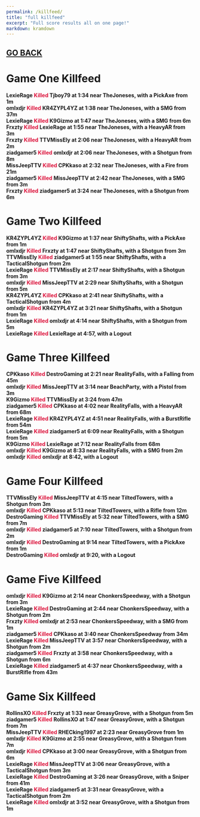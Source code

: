 ```yaml
---
permalink: /killfeed/
title: "full killfeed"
excerpt: "Full score results all on one page!"
markdown: kramdown
---
```

<meta http-equiv="refresh" content="30">

<script>
    var countUpdDate = new Date("Sep 16, 2022 11:53:03").getTime(); // Set the date we're counting down to
    var x = setInterval(function () {
        var timeNow = new Date().getTime(); // Get today's date and time
        var distance = timeNow - countUpdDate; // Find the distance between now and the count down date
        var days = Math.floor(distance / (1000 * 60 * 60 * 24));
        var hours = Math.floor((distance % (1000 * 60 * 60 * 24)) / (1000 * 60 * 60));
        var minutes = Math.floor((distance % (1000 * 60 * 60)) / (1000 * 60));
        var seconds = Math.floor((distance % (1000 * 60)) / 1000);
        var minutesString = minutes.toString();
        var secondsString = seconds.toString();
        if (minutesString.length < 2) {
            minutesString = "0" + minutesString;
        }
        if (secondsString.length < 2) {
            secondsString = "0" + secondsString;
        }
        document.getElementById("countUpTimer").innerHTML = minutesString + ":" + secondsString + " since updt"; // Display the result in the element with id="demo"
        // If the count down is finished, write some text
        if (distance < 0) {
            clearInterval(x);
            document.getElementById("countUpTimer").innerHTML = "EXPIRED";
        }
    }, 1000); // Update the count down every 1000 milliseconds
</script>


<strong><span id="countUpTimer" style="color:red;background-color:white;font-size:add_size"></span><strong>

## [GO BACK](https://www.kaso.gg)     

# Game <strong>One</strong> Killfeed<br>
LexieRage <strong><span style="color:crimson;background-color:">Killed</span></strong> Tjboy79 at 1:34 near <strong>TheJoneses</strong>, with a PickAxe from 1m<br>
omlxdjr <strong><span style="color:crimson;background-color:">Killed</span></strong> KR4ZYPL4YZ at 1:38 near <strong>TheJoneses</strong>, with a SMG from 37m<br>
LexieRage <strong><span style="color:crimson;background-color:">Killed</span></strong> K9Gizmo at 1:47 near <strong>TheJoneses</strong>, with a SMG from 6m<br>
Frxzty <strong><span style="color:crimson;background-color:">Killed</span></strong> LexieRage at 1:55 near <strong>TheJoneses</strong>, with a HeavyAR from 3m<br>
Frxzty <strong><span style="color:crimson;background-color:">Killed</span></strong> TTVMissEly at 2:06 near <strong>TheJoneses</strong>, with a HeavyAR from 2m<br>
ziadgamer5 <strong><span style="color:crimson;background-color:">Killed</span></strong> omlxdjr at 2:06 near <strong>TheJoneses</strong>, with a Shotgun from 8m<br>
MissJeepTTV <strong><span style="color:crimson;background-color:">Killed</span></strong> CPKkaso at 2:32 near <strong>TheJoneses</strong>, with a Fire from 21m<br>
ziadgamer5 <strong><span style="color:crimson;background-color:">Killed</span></strong> MissJeepTTV at 2:42 near <strong>TheJoneses</strong>, with a SMG from 3m<br>
Frxzty <strong><span style="color:crimson;background-color:">Killed</span></strong> ziadgamer5 at 3:24 near <strong>TheJoneses</strong>, with a Shotgun from 6m<br>
# Game <strong>Two</strong> Killfeed<br>
KR4ZYPL4YZ <strong><span style="color:crimson;background-color:">Killed</span></strong> K9Gizmo at 1:37 near <strong>ShiftyShafts</strong>, with a PickAxe from 1m<br>
omlxdjr <strong><span style="color:crimson;background-color:">Killed</span></strong> Frxzty at 1:47 near <strong>ShiftyShafts</strong>, with a Shotgun from 3m<br>
TTVMissEly <strong><span style="color:crimson;background-color:">Killed</span></strong> ziadgamer5 at 1:55 near <strong>ShiftyShafts</strong>, with a TacticalShotgun from 2m<br>
LexieRage <strong><span style="color:crimson;background-color:">Killed</span></strong> TTVMissEly at 2:17 near <strong>ShiftyShafts</strong>, with a Shotgun from 3m<br>
omlxdjr <strong><span style="color:crimson;background-color:">Killed</span></strong> MissJeepTTV at 2:29 near <strong>ShiftyShafts</strong>, with a Shotgun from 5m<br>
KR4ZYPL4YZ <strong><span style="color:crimson;background-color:">Killed</span></strong> CPKkaso at 2:41 near <strong>ShiftyShafts</strong>, with a TacticalShotgun from 4m<br>
omlxdjr <strong><span style="color:crimson;background-color:">Killed</span></strong> KR4ZYPL4YZ at 3:21 near <strong>ShiftyShafts</strong>, with a Shotgun from 1m<br>
LexieRage <strong><span style="color:crimson;background-color:">Killed</span></strong> omlxdjr at 4:14 near <strong>ShiftyShafts</strong>, with a Shotgun from 5m<br>
LexieRage <strong><span style="color:crimson;background-color:">Killed</span></strong> LexieRage at 4:57, with a Logout<br>
# Game <strong>Three</strong> Killfeed<br>
CPKkaso <strong><span style="color:crimson;background-color:">Killed</span></strong> DestroGaming at 2:21 near <strong>RealityFalls</strong>, with a Falling from 45m<br>
omlxdjr <strong><span style="color:crimson;background-color:">Killed</span></strong> MissJeepTTV at 3:14 near <strong>BeachParty</strong>, with a Pistol from 3m<br>
K9Gizmo <strong><span style="color:crimson;background-color:">Killed</span></strong> TTVMissEly at 3:24 from 47m<br>
ziadgamer5 <strong><span style="color:crimson;background-color:">Killed</span></strong> CPKkaso at 4:02 near <strong>RealityFalls</strong>, with a HeavyAR from 68m<br>
LexieRage <strong><span style="color:crimson;background-color:">Killed</span></strong> KR4ZYPL4YZ at 4:51 near <strong>RealityFalls</strong>, with a BurstRifle from 54m<br>
LexieRage <strong><span style="color:crimson;background-color:">Killed</span></strong> ziadgamer5 at 6:09 near <strong>RealityFalls</strong>, with a Shotgun from 5m<br>
K9Gizmo <strong><span style="color:crimson;background-color:">Killed</span></strong> LexieRage at 7:12 near <strong>RealityFalls</strong> from 68m<br>
omlxdjr <strong><span style="color:crimson;background-color:">Killed</span></strong> K9Gizmo at 8:33 near <strong>RealityFalls</strong>, with a SMG from 2m<br>
omlxdjr <strong><span style="color:crimson;background-color:">Killed</span></strong> omlxdjr at 8:42, with a Logout<br>
# Game <strong>Four</strong> Killfeed<br>
TTVMissEly <strong><span style="color:crimson;background-color:">Killed</span></strong> MissJeepTTV at 4:15 near <strong>TiltedTowers</strong>, with a Shotgun from 3m<br>
omlxdjr <strong><span style="color:crimson;background-color:">Killed</span></strong> CPKkaso at 5:13 near <strong>TiltedTowers</strong>, with a Rifle from 12m<br>
DestroGaming <strong><span style="color:crimson;background-color:">Killed</span></strong> TTVMissEly at 5:32 near <strong>TiltedTowers</strong>, with a SMG from 7m<br>
omlxdjr <strong><span style="color:crimson;background-color:">Killed</span></strong> ziadgamer5 at 7:10 near <strong>TiltedTowers</strong>, with a Shotgun from 2m<br>
omlxdjr <strong><span style="color:crimson;background-color:">Killed</span></strong> DestroGaming at 9:14 near <strong>TiltedTowers</strong>, with a PickAxe from 1m<br>
DestroGaming <strong><span style="color:crimson;background-color:">Killed</span></strong> omlxdjr at 9:20, with a Logout<br>
# Game <strong>Five</strong> Killfeed<br>
omlxdjr <strong><span style="color:crimson;background-color:">Killed</span></strong> K9Gizmo at 2:14 near <strong>ChonkersSpeedway</strong>, with a Shotgun from 3m<br>
LexieRage <strong><span style="color:crimson;background-color:">Killed</span></strong> DestroGaming at 2:44 near <strong>ChonkersSpeedway</strong>, with a Shotgun from 2m<br>
Frxzty <strong><span style="color:crimson;background-color:">Killed</span></strong> omlxdjr at 2:53 near <strong>ChonkersSpeedway</strong>, with a SMG from 1m<br>
ziadgamer5 <strong><span style="color:crimson;background-color:">Killed</span></strong> CPKkaso at 3:40 near <strong>ChonkersSpeedway</strong> from 34m<br>
LexieRage <strong><span style="color:crimson;background-color:">Killed</span></strong> MissJeepTTV at 3:57 near <strong>ChonkersSpeedway</strong>, with a Shotgun from 2m<br>
ziadgamer5 <strong><span style="color:crimson;background-color:">Killed</span></strong> Frxzty at 3:58 near <strong>ChonkersSpeedway</strong>, with a Shotgun from 6m<br>
LexieRage <strong><span style="color:crimson;background-color:">Killed</span></strong> ziadgamer5 at 4:37 near <strong>ChonkersSpeedway</strong>, with a BurstRifle from 43m<br>
# Game <strong>Six</strong> Killfeed<br>
RollinsXO <strong><span style="color:crimson;background-color:">Killed</span></strong> Frxzty at 1:33 near <strong>GreasyGrove</strong>, with a Shotgun from 5m<br>
ziadgamer5 <strong><span style="color:crimson;background-color:">Killed</span></strong> RollinsXO at 1:47 near <strong>GreasyGrove</strong>, with a Shotgun from 7m<br>
MissJeepTTV <strong><span style="color:crimson;background-color:">Killed</span></strong> RHECking1997 at 2:23 near <strong>GreasyGrove</strong> from 1m<br>
omlxdjr <strong><span style="color:crimson;background-color:">Killed</span></strong> K9Gizmo at 2:55 near <strong>GreasyGrove</strong>, with a Shotgun from 7m<br>
omlxdjr <strong><span style="color:crimson;background-color:">Killed</span></strong> CPKkaso at 3:00 near <strong>GreasyGrove</strong>, with a Shotgun from 6m<br>
LexieRage <strong><span style="color:crimson;background-color:">Killed</span></strong> MissJeepTTV at 3:06 near <strong>GreasyGrove</strong>, with a TacticalShotgun from 3m<br>
LexieRage <strong><span style="color:crimson;background-color:">Killed</span></strong> DestroGaming at 3:26 near <strong>GreasyGrove</strong>, with a Sniper from 41m<br>
LexieRage <strong><span style="color:crimson;background-color:">Killed</span></strong> ziadgamer5 at 3:31 near <strong>GreasyGrove</strong>, with a TacticalShotgun from 2m<br>
LexieRage <strong><span style="color:crimson;background-color:">Killed</span></strong> omlxdjr at 3:52 near <strong>GreasyGrove</strong>, with a Shotgun from 1m<br>
<!--CREATED BY CODE-->
<!--9/16/2022 11:53:03 AM-->
